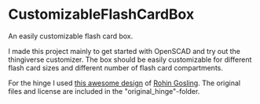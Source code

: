 # CustomizableFlashCardBox
An easily customizable flash card box. 

I made this project mainly to get started with OpenSCAD and try out the thingiverse customizer.
The box should be easily customizable for different flash card sizes and different number of flash card compartments.

For the hinge I used [this awesome design](https://www.thingiverse.com/thing:2187167) of [Rohin Gosling](https://www.thingiverse.com/rohingosling/about). The original files and license are included in the "original_hinge"-folder.
